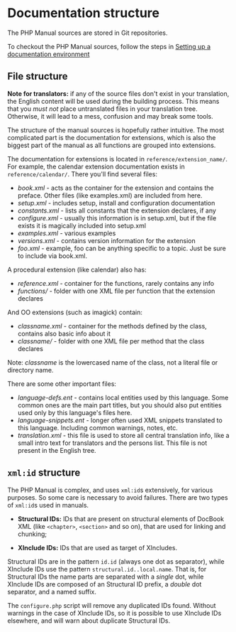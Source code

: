 # Documentation structure

The PHP Manual sources are stored in Git repositories.

To checkout the PHP Manual sources, follow the steps in [Setting up a documentation environment](local-setup.md)

## File structure

**Note for translators:** if any of the source files don't exist in your translation, the English content will be used
during the building process. This means that you *must not* place untranslated files in your translation tree. Otherwise,
it will lead to a mess, confusion and may break some tools.

The structure of the manual sources is hopefully rather intuitive. The most
complicated part is the documentation for extensions, which is also the biggest
part of the manual as all functions are grouped into extensions.

The documentation for extensions is located in `reference/extension_name/`.  For example,
the calendar extension documentation exists in  `reference/calendar/`. There you'll find several files:
- *book.xml* - acts as the container for the extension and contains the preface. Other files (like examples.xml)
are included from here.
- *setup.xml* - includes setup, install and configuration documentation
- *constants.xml* - lists all constants that the extension declares, if any
- *configure.xml* - usually this information is in setup.xml, but if the file exists it is magically
included into setup.xml
- *examples.xml* - various examples
- *versions.xml* - contains version information for the extension
- *foo.xml* - example, foo can be anything specific to a topic. Just be sure to include via book.xml.

A procedural extension (like calendar) also has:
- *reference.xml* - container for the functions, rarely contains any info
- *functions/* - folder with one XML file per function that the extension declares

And OO extensions (such as imagick) contain:
- *classname.xml* - container for the methods defined by the class, contains also basic info about it
- *classname/* - folder with one XML file per method that the class declares

Note: *classname* is the lowercased name of the class, not a literal file or directory name.

There are some other important files:
- *language-defs.ent* - contains local entities used by this language. Some common ones are
  the main part titles, but you should also put entities used only by this language's files here.
- *language-snippets.ent* - longer often used XML snippets translated to this language.
  Including common warnings, notes, etc.
- *translation.xml* - this file is used to store all central translation info, like a small
  intro text for translators and the persons list. This file is not present in the English tree.

## `xml:id` structure

The PHP Manual is complex, and uses `xml:id`s extensively, for various
purposes. So some care is necessary to avoid failures.
There are two types of `xml:id`s used in manuals.

* **Structural IDs:** IDs that are present on structural elements of
DocBook XML (like `<chapter>`, `<section>` and so on), that are used for
linking and chunking;

* **XInclude IDs:** IDs that are used as target of XIncludes.

Structural IDs are in the pattern `id.id` (always one dot as separator),
while XInclude IDs use the pattern `structural.id..local.name`. That is,
for Structural IDs the name parts are separated with a *single* dot, while
XInclude IDs are composed of an Structural ID prefix, a *double* dot separator,
and a named suffix.

The `configure.php` script will remove any duplicated IDs found. Without
warnings in the case of XInclude IDs, so it is possible to use XInclude
IDs elsewhere, and will warn about duplicate Structural IDs.
